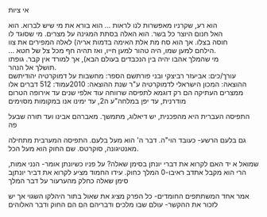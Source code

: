 

אי ציות


הוא רע, שקרניו מאפשרות לנו לראות ... הוא בורא את מי שיש לברוא. הוא  
האל חנום היוצר כל בשר. הוא האלה בסתת המגינה על מצרים. מי שסוגד לו  
חוסה בצלו. אך הוא סח מת אלת האימה בדמות אריה) לאלה המפירים את צוו  
... הילחם למען שמו, היה טהור למען חייו, ואז תהיה חף מכל צל של חטא.  
מי שהמלך אהבו יהיה בין הנכבדים בעולם הבא), אך למורד אין קבר. גופתו  
תושלך אל הנהר.  
עורך/כים: אביעזר רביצקי ובני פורתשם הספר: מחשבות על דמוקרטיה יהודיתשם ההוצאה: המכון הישראלי לדמוקרטיה ע"ר שנת ההוצאה: 2010עמוד: 512
	דברים אלו ממצרים העתיקה הם רק דוגמא לתפיסה שרווחה עוד אלפי שנים עד אירופה הטרום מודרנית, עד יפן במלחה"ע ה2, עד ימינו אנו במקומות מסוימים

התפיסה העברית היא מהפכנית,
יש דיאלוג, מתמשך.
מאברהם אבינו ועד תורה שבעל פה

גם בלעם הרשע- כעובד הוי"ה. דבר ה' הוא מעל בלעם.
התפיסה המערבית מתחילה מאנטיגונה, סוקרטס. שם החוק הוא מעל הכל.

שמואל א יד
האם לקרוא את דברי יונתן בסימן שאלה?
על פניו כשיונתן אומר- הנני אמות, הרי הוא מקבל אתדב ראיבו-0 המלך כחוק.
עידו החמוד מציע לקרוא את דביר יונתןב סימן שאלה כחלק מהערעור על דבר המלך

אמר אחד המשתתפים החומדים- כל הפרק מציג את שאול בתור היהלקו השגוי
אך יש לזכור את ההקשר- עולם שבו מלכים ודבריהם הם הם החוק ודבר האלוהים